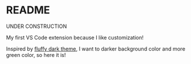 # README

UNDER CONSTRUCTION

My first VS Code extension because I like customization!

Inspired by [fluffy dark theme](https://marketplace.visualstudio.com/items?itemName=ayakoSky.fluffy-dark-theme), I want to darker background color and more green color, so here it is!
